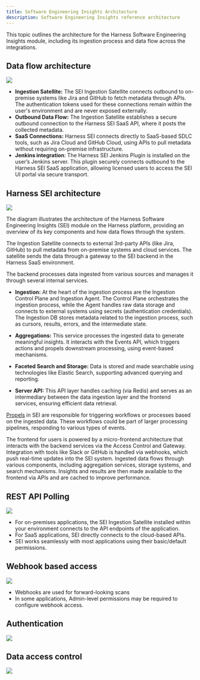 ```yaml
---
title: Software Engineering Insights Architecture
description: Software Engineering Insights reference architecture
---
```


This topic outlines the architecture for the Harness Software Engineering Insights module, including its ingestion process and data flow across the integrations.

## Data flow architecture

![](../static/sei-data-flow-architecture.png)

* **Ingestion Satellite:** The SEI Ingestion Satellite connects outbound to on-premise systems like Jira and GitHub to fetch metadata through APIs. The authentication tokens used for these connections remain within the user's environment and are never exposed externally.
* **Outbound Data Flow:** The Ingestion Satellite establishes a secure outbound connection to the Harness SEI SaaS API, where it posts the collected metadata.
* **SaaS Connections:** Harness SEI connects directly to SaaS-based SDLC tools, such as Jira Cloud and GitHub Cloud, using APIs to pull metadata without requiring on-premise infrastructure.
* **Jenkins integration**: The Harness SEI Jenkins Plugin is installed on the user’s Jenkins server. This plugin securely connects outbound to the Harness SEI SaaS application, allowing licensed users to access the SEI UI portal via secure transport.

## Harness SEI architecture

![](../static/harness-sei-architecture.png)

The diagram illustrates the architecture of the Harness Software Engineering Insights (SEI) module on the Harness platform, providing an overview of its key components and how data flows through the system.

The Ingestion Satellite connects to external 3rd-party APIs (like Jira, GitHub) to pull metadata from on-premise systems and cloud services. The satellite sends the data through a gateway to the SEI backend in the Harness SaaS environment.

The backend processes data ingested from various sources and manages it through several internal services.

* **Ingestion:** At the heart of the ingestion process are the Ingestion Control Plane and Ingestion Agent. The Control Plane orchestrates the ingestion process, while the Agent handles raw data storage and connects to external systems using secrets (authentication credentials). The Ingestion DB stores metadata related to the ingestion process, such as cursors, results, errors, and the intermediate state.

* **Aggregations:** This service processes the ingested data to generate meaningful insights. It interacts with the Events API, which triggers actions and propels downstream processing, using event-based mechanisms.

* **Faceted Search and Storage:** Data is stored and made searchable using technologies like Elastic Search, supporting advanced querying and reporting.

* **Server API:** This API layer handles caching (via Redis) and serves as an intermediary between the data ingestion layer and the frontend services, ensuring efficient data retrieval.

[Propels](/docs/software-engineering-insights/propelo-sei/setup-sei/sei-propels-scripts/propels-overview) in SEI are responsible for triggering workflows or processes based on the ingested data. 
These workflows could be part of larger processing pipelines, responding to various types of events.

The frontend for users is powered by a micro-frontend architecture that interacts with the backend services via the Access Control and Gateway.
Integration with tools like Slack or GitHub is handled via webhooks, which push real-time updates into the SEI system.
Ingested data flows through various components, including aggregation services, storage systems, and search mechanisms.
Insights and results are then made available to the frontend via APIs and are cached to improve performance.

## REST API Polling

![](../static/rest-api-polling.png)

* For on-premises applications, the SEI Ingestion Satellite installed within your environment connects to the API endpoints of the application.
* For SaaS applications, SEI directly connects to the cloud-based APIs.
* SEI works seamlessly with most applications using their basic/default permissions.

## Webhook based access

![](../static/sei-webhook-based-access.png)

* Webhooks are used for forward-looking scans
* In some applications, Admin-level permissions may be required to configure webhook access.

## Authentication

![](../static/sei-authentication.png)

## Data access control

![](../static/data-access-control.png)